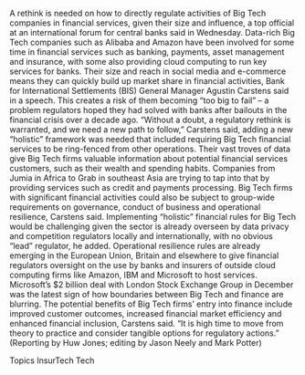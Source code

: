 A rethink is needed on how to directly regulate activities of Big Tech companies in financial services, given their size and influence, a top official at an international forum for central banks said in Wednesday.
Data-rich Big Tech companies such as Alibaba and Amazon have been involved for some time in financial services such as banking, payments, asset management and insurance, with some also providing cloud computing to run key services for banks.
Their size and reach in social media and e-commerce means they can quickly build up market share in financial activities, Bank for International Settlements (BIS) General Manager Agustin Carstens said in a speech.
This creates a risk of them becoming “too big to fail” – a problem regulators hoped they had solved with banks after bailouts in the financial crisis over a decade ago.
“Without a doubt, a regulatory rethink is warranted, and we need a new path to follow,” Carstens said, adding a new “holistic” framework was needed that included requiring Big Tech financial services to be ring-fenced from other operations.
Their vast troves of data give Big Tech firms valuable information about potential financial services customers, such as their wealth and spending habits. Companies from Jumia in Africa to Grab in southeast Asia are trying to tap into that by providing services such as credit and payments processing.
Big Tech firms with significant financial activities could also be subject to group-wide requirements on governance, conduct of business and operational resilience, Carstens said.
Implementing “holistic” financial rules for Big Tech would be challenging given the sector is already overseen by data privacy and competition regulators locally and internationally, with no obvious “lead” regulator, he added.
Operational resilience rules are already emerging in the European Union, Britain and elsewhere to give financial regulators oversight on the use by banks and insurers of outside cloud computing firms like Amazon, IBM and Microsoft to host services.
Microsoft’s $2 billion deal with London Stock Exchange Group in December was the latest sign of how boundaries between Big Tech and finance are blurring.
The potential benefits of Big Tech firms’ entry into finance include improved customer outcomes, increased financial market efficiency and enhanced financial inclusion, Carstens said. “It is high time to move from theory to practice and consider tangible options for regulatory actions.”
(Reporting by Huw Jones; editing by Jason Neely and Mark Potter)

Topics
InsurTech
Tech
